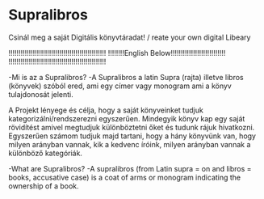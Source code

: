 # Supralibros
Csinál meg a saját Digitális könyvtáradat! / reate your own digital Libeary

!!!!!!!!!!!!!!!!!!!!!!!!!!!!!!!!!!!!!!!!!!!!!!!!
!!!!!!!!English Below!!!!!!!!!!!!!!!!!!!!!!!!!!!
!!!!!!!!!!!!!!!!!!!!!!!!!!!!!!!!!!!!!!!!!!!!!!!!

-Mi is az a Supralibros?
-A Supralibros a latin Supra (rajta) illetve libros (könyvek) szóból ered, ami egy címer vagy monogram ami a könyv tulajdonosát jelenti.

A Projekt lényege és célja, hogy a saját könyveinket tudjuk kategorizálni/rendszerezni egyszerűen. Mindegyik könyv kap egy saját rövidítést amivel megtudjuk különböztetni őket és tudunk rájuk hivatkozni.
Egyszerűen számom tudjuk majd tartani, hogy a hány könyvünk van, hogy milyen arányban vannak, kik a kedvenc íróink, milyen arányban vannak a különböző kategóriák.

      
-What are Supralibros?
-A supralibros (from Latin supra = on and libros = books, accusative case) is a coat of arms or monogram indicating the ownership of a book.


